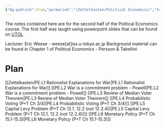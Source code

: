 ```yaml
---
{"dg-publish":true,"permalink":"/Zettelkasten/Political Economics/","tags":["course-notebook"],"noteIcon":"1","created":"2024-10-26T07:52:57.382+09:00"}
---
```


The notes contained here are for the second half of the Political Economics course. The first half was taught using powerpoint slides that can be found on [UTOL](https://utol.ecc.u-tokyo.ac.jp/login).

Lecturer: Eric Weese - weese\[at\]iss.u-tokyo.ac.jp
Background material can be found in Chapter 1 of Political Economics - Persson & Tabellini

# Plan
[[Zettelkasten/PE.L1 Rationalist Explanations for War\|PE.L1 Rationalist Explanations for War]]
[[PE.L2 War is a commitment problem - Powell\|PE.L2 War is a commitment problem - Powell]]
[[PE.L3 Review of Median Voter Theorem\|PE.L3 Review of Median Voter Theorem]]
[[PE.L4 Probabilistic Voting (P+T Ch 3/4)\|PE.L4 Probabilistic Voting (P+T Ch 3/4)]]
[[PE.L5 Capital Levy Problem (P+T Ch 12.1, 12.2 (not 12.2.4))\|PE.L5 Capital Levy Problem (P+T Ch 12.1, 12.2 (not 12.2.4))]]
[[PE.L6 Monetary Policy (P+T Ch 15.1-15.3)\|PE.L6 Monetary Policy (P+T Ch 15.1-15.3)]]